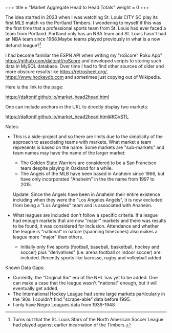 +++
title = "Market Aggregate Head to Head Totals"
weight = 0
+++

The idea started in 2023 when I was watching St. Louis CITY SC play its first MLS match vs the Portland Timbers. I wondering to myself if this was the first time that a professional sports team from St. Louis had ever faced a team from Portland. Portland only has an NBA team and St. Louis hasn't had an NBA team since 1968.Maybe teams played previously in what is a now defunct league?[^1] 

I had become familiar the ESPN API when writing my "roScore" Roku App" <https://github.com/daltontf/roScore> and developed scripts to storing such data in MySQL database. Over time I had to find other sources of older and more obscure results like <https://retrosheet.org/>, <https://www.hockeydb.com> and sometimes just copying out of Wikipedia. 

Here is the link to the page:

<https://daltontf.github.io/market_head2head.html>

One can include anchors in the URL to directly display two markets:

<https://daltontf.github.io/market_head2head.html#KCvSTL>

Notes:

- This is a side-project and so there are limits due to the simplicity of the approach to associating teams with markets. What market a team represents is based on the name. Some markets are "sub-markets" and team names may have the name of the larger market:

  - The Golden State Warriors are considered to be a San Francisco team despite playing in Oakland for a while. 
  - The Angels of the MLB have been based in Anaheim since 1966, but have only incorporated "Anaheim" in the the name from 1997 to 2015. 
  
  Update: Since the Angels have been in Anaheim their entire existence including when they were the "Los Angeles Angels", it is now excluded from being a "Los Angeles" team and is associated with Anaheim.

- What leagues are included don't follow a specific criteria. 
If a league had enough markets that are now "major" markets and there was results to be found, it was considered for inclusion. Attendance and whether the league is "national" in nature (spanning timezones) also makes a league more "major" than others.

  - Initially only five sports (football, baseball, basketball, hockey and soccer) plus "derivatives" (i.e. arena football or indoor soccer) are included. Recently sports like lacrosse, rugby and volleyball added.



Known Data Gaps:
   - Currently, the "Original Six" era of the NHL has yet to be added. One can make a case that the league wasn't "national" enough, but it will eventually get added.
   - The International Hockey League had some large markets particularly in the '90s. I couldn't find "scrape-able" data before 1995.
   - I only have Negro Leagues data from 1939-1948



  
[^1]: Turns out that the St. Louis Stars of the North American Soccer League had played against earlier incarnation of the Timbers.

  
